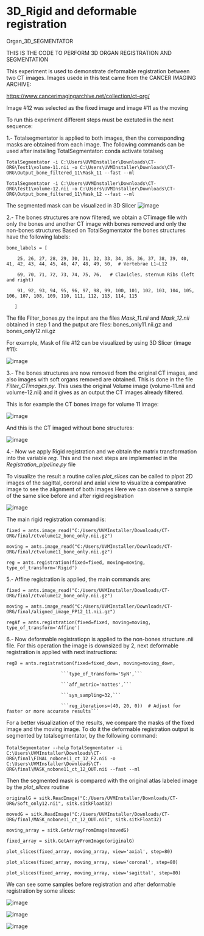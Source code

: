 # 3D_Rigid and deformable registration
Organ_3D_SEGMENTATOR

THIS IS THE CODE TO PERFORM 3D ORGAN REGISTRATION AND SEGMENTATION

This experiment is used to demonstrate deformable registration between two CT images. Images usede in this test came from the CANCER IMAGING ARCHIVE:

https://www.cancerimagingarchive.net/collection/ct-org/ 

Image #12 was selected as the fixed image and image #11 as the moving 

To run this experiment different steps must be exetuted in the next sequence:

1.- Totalsegmentator is applied to both images, then the corresponding masks are obtained from each image. The following commands can be used after installing TotalSegmentator:
conda activate totalseg

```TotalSegmentator -i C:\Users\UVMInstaller\Downloads\CT-ORG\Test1\volume-11.nii -o C:\Users\UVMInstaller\Downloads\CT-ORG\Output_bone_filtered_11\Mask_11 --fast --ml```


```TotalSegmentator -i C:\Users\UVMInstaller\Downloads\CT-ORG\Test1\volume-12.nii -o C:\Users\UVMInstaller\Downloads\CT-ORG\Output_bone_filtered_11\Mask_12 --fast --ml```

The segmented mask can be visualized in 3D Slicer
![image](https://github.com/user-attachments/assets/64ff4842-7886-4277-9e7a-c73526be0bc4)



2.- The bones structures are now filtered, we obtain a CTimage file with only the bones and another CT image with bones removed and only the non-bones structures
Based on TotalSegmentator the bones structures have the following labels:


```bone_labels = [```


```    25, 26, 27, 28, 29, 30, 31, 32, 33, 34, 35, 36, 37, 38, 39, 40, 41, 42, 43, 44, 45, 46, 47, 48, 49, 50,  # Vertebrae L1–L12```

```    69, 70, 71, 72, 73, 74, 75, 76,   # Clavicles, sternum Ribs (left and right)```

```    91, 92, 93, 94, 95, 96, 97, 98, 99, 100, 101, 102, 103, 104, 105, 106, 107, 108, 109, 110, 111, 112, 113, 114, 115```

 ```   ]```

The file Filter_bones.py the input are the files *Mask_11.nii* and *Mask_12.nii* obtained in step 1 and the putput are files:   bones_only11.nii.gz and bones_only12.nii.gz

For example, Mask of file #12 can be visualized by using 3D Slicer (image #11):

![image](https://github.com/user-attachments/assets/a0b8659c-6901-40bd-a79d-47541dd7a550)


3.-  The bones structures are now removed from the original CT images, and also images with soft organs removed are obtained. This is done in the file *Filter_CTimages.py*. This uses the original Volume image (volume-11.nii and volume-12.nii) and it gives as an output the CT images already filtered. 

This is for example the CT bones image for volume 11 image:

![image](https://github.com/user-attachments/assets/85d74032-46a3-4a03-af0e-ff387cb631b9)

And this is the CT imaged without bone structures:

![image](https://github.com/user-attachments/assets/24619e89-1e52-4537-b330-4ce915cab5ac)


4.- Now we apply Rigid registration and we obtain the matrix transformation into the variable *reg*.  This and the next steps are implemented in the *Registration_pipeline.py* file

To visualize the result a routine calles *plot_slices* can be called to plpot 2D images of the sagittal, coronal and axial view to visualize a comparative image to see the alignment of both images
Here we can observe a sample of the same slice before and after rigid registration

![image](https://github.com/user-attachments/assets/90251872-28d6-4c3c-9674-330113f28462)

The main rigid registration command is:

```fixed = ants.image_read("C:/Users/UVMInstaller/Downloads/CT-ORG/final/ctvolume12_bone_only.nii.gz")```

```moving = ants.image_read("C:/Users/UVMInstaller/Downloads/CT-ORG/final/ctvolume11_bone_only.nii.gz")```

```reg = ants.registration(fixed=fixed, moving=moving, type_of_transform='Rigid')```





5.- Affine registration is applied, the main commands are:

```fixed = ants.image_read("C:/Users/UVMInstaller/Downloads/CT-ORG/final/ctvolume12_bone_only.nii.gz")```


```moving = ants.image_read("C:/Users/UVMInstaller/Downloads/CT-ORG/final/aligned_image_PP12_11.nii.gz")```

```regAf = ants.registration(fixed=fixed, moving=moving, type_of_transform='Affine')```


6.-  Now deformable registratiopn is applied to the non-bones structure .nii file. For this operation the image is downsized by 2, next deformable registration is applied with next instructions:

```regD = ants.registration(fixed=fixed_down, moving=moving_down,```

                        ```type_of_transform='SyN',```
                        
                        ```aff_metric='mattes',```
                        
                        ```syn_sampling=32,```
                        
                        ```reg_iterations=(40, 20, 0))  # Adjust for faster or more accurate results```


For a better visualization of the results, we compare the masks of the fixed image and the moving image. To do it the deformable registration output is segmented by totalsegmentator, by the following command:

```TotalSegmentator --help```
```TotalSegmentator -i C:\Users\UVMInstaller\Downloads\CT-ORG\final\FINAL_nobone11_ct_12_F2.nii -o C:\Users\UVMInstaller\Downloads\CT-ORG\final\MASK_nobone11_ct_12_OUT.nii --fast --ml```

Then the segmented mask is compared with the original atlas labeled image by the *plot_slices* routine


```originalG = sitk.ReadImage("C:/Users/UVMInstaller/Downloads/CT-ORG/Soft_only12.nii", sitk.sitkFloat32)```

```movedG = sitk.ReadImage("C:/Users/UVMInstaller/Downloads/CT-ORG/final/MASK_nobone11_ct_12_OUT.nii", sitk.sitkFloat32)```

```moving_array = sitk.GetArrayFromImage(movedG)```

```fixed_array = sitk.GetArrayFromImage(originalG)```

```plot_slices(fixed_array, moving_array, view='axial', step=80)```

```plot_slices(fixed_array, moving_array, view='coronal', step=80)```

```plot_slices(fixed_array, moving_array, view='sagittal', step=80)```


We can see some samples before registration and after deformable registration by some slices:



![image](https://github.com/user-attachments/assets/735aa17a-2ea2-4ce8-823b-1827f4748f0d)


![image](https://github.com/user-attachments/assets/323102b1-aa08-4a89-bf5c-cee9a5217fcb)


![image](https://github.com/user-attachments/assets/979216d2-5e8c-49e4-bb68-ee0ea45e1cd7)













